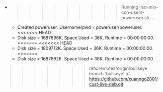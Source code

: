 * >>>>>>>>> Running inst-min-con-users-poweruser.sh ...
  * Created poweruser: Username/pwd = poweruser/poweruser.
<<<<<<< HEAD
  * Disk size = 1687896K. Space Used = 36K. Runtime = 00:00:00:00.
=======
<<<<<<< HEAD
  * Disk size = 1809712K. Space Used = 36K. Runtime = 00:00:00:00.
=======
  * Disk size = 1687892K. Space Used = 36K. Runtime = 00:00:00:00.
>>>>>>> refs/remotes/origin/bullseye
>>>>>>> branch 'bullseye' of https://github.com/xuanngo2001/cust-live-deb.git
